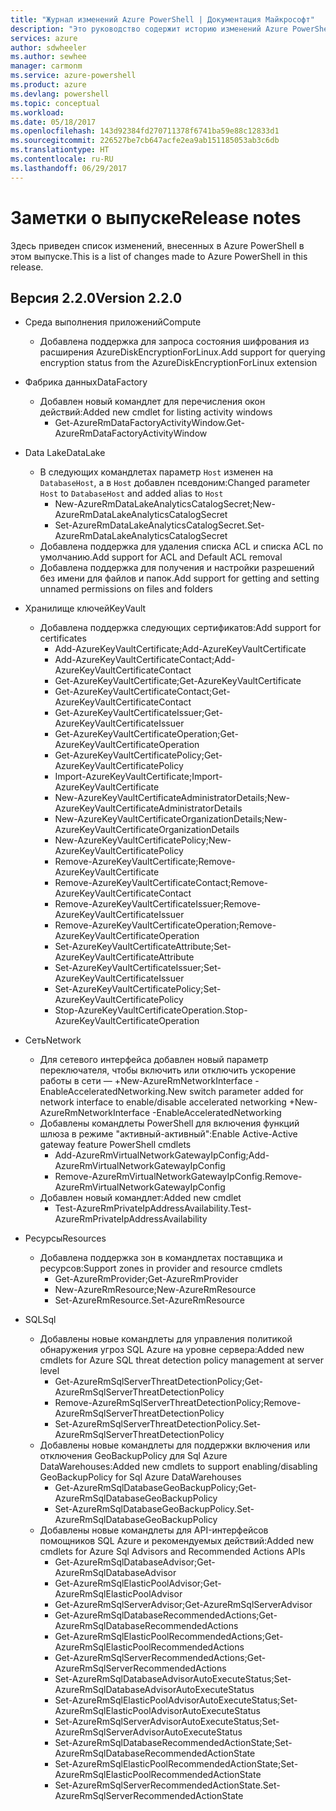 ```yaml
---
title: "Журнал изменений Azure PowerShell | Документация Майкрософт"
description: "Это руководство содержит историю изменений Azure PowerShell, внесенных в новом выпуске."
services: azure
author: sdwheeler
ms.author: sewhee
manager: carmonm
ms.service: azure-powershell
ms.product: azure
ms.devlang: powershell
ms.topic: conceptual
ms.workload: 
ms.date: 05/18/2017
ms.openlocfilehash: 143d92384fd270711378f6741ba59e88c12833d1
ms.sourcegitcommit: 226527be7cb647acfe2ea9ab151185053ab3c6db
ms.translationtype: HT
ms.contentlocale: ru-RU
ms.lasthandoff: 06/29/2017
---
```

# <a name="release-notes"></a><span data-ttu-id="94ce6-103">Заметки о выпуске</span><span class="sxs-lookup"><span data-stu-id="94ce6-103">Release notes</span></span>

<span data-ttu-id="94ce6-104">Здесь приведен список изменений, внесенных в Azure PowerShell в этом выпуске.</span><span class="sxs-lookup"><span data-stu-id="94ce6-104">This is a list of changes made to Azure PowerShell in this release.</span></span>

## <a name="version-220"></a><span data-ttu-id="94ce6-105">Версия 2.2.0</span><span class="sxs-lookup"><span data-stu-id="94ce6-105">Version 2.2.0</span></span>
* <span data-ttu-id="94ce6-106">Среда выполнения приложений</span><span class="sxs-lookup"><span data-stu-id="94ce6-106">Compute</span></span>
  - <span data-ttu-id="94ce6-107">Добавлена поддержка для запроса состояния шифрования из расширения AzureDiskEncryptionForLinux.</span><span class="sxs-lookup"><span data-stu-id="94ce6-107">Add support for querying encryption status from the AzureDiskEncryptionForLinux extension</span></span>
* <span data-ttu-id="94ce6-108">Фабрика данных</span><span class="sxs-lookup"><span data-stu-id="94ce6-108">DataFactory</span></span>
  - <span data-ttu-id="94ce6-109">Добавлен новый командлет для перечисления окон действий:</span><span class="sxs-lookup"><span data-stu-id="94ce6-109">Added new cmdlet for listing activity windows</span></span>
    + <span data-ttu-id="94ce6-110">Get-AzureRmDataFactoryActivityWindow.</span><span class="sxs-lookup"><span data-stu-id="94ce6-110">Get-AzureRmDataFactoryActivityWindow</span></span>
* <span data-ttu-id="94ce6-111">Data Lake</span><span class="sxs-lookup"><span data-stu-id="94ce6-111">DataLake</span></span>
  - <span data-ttu-id="94ce6-112">В следующих командлетах параметр `Host` изменен на `DatabaseHost`, а в `Host` добавлен псевдоним:</span><span class="sxs-lookup"><span data-stu-id="94ce6-112">Changed parameter `Host` to `DatabaseHost` and added alias to `Host`</span></span>
    + <span data-ttu-id="94ce6-113">New-AzureRmDataLakeAnalyticsCatalogSecret;</span><span class="sxs-lookup"><span data-stu-id="94ce6-113">New-AzureRmDataLakeAnalyticsCatalogSecret</span></span>
    + <span data-ttu-id="94ce6-114">Set-AzureRmDataLakeAnalyticsCatalogSecret.</span><span class="sxs-lookup"><span data-stu-id="94ce6-114">Set-AzureRmDataLakeAnalyticsCatalogSecret</span></span>
  - <span data-ttu-id="94ce6-115">Добавлена поддержка для удаления списка ACL и списка ACL по умолчанию.</span><span class="sxs-lookup"><span data-stu-id="94ce6-115">Add support for ACL and Default ACL removal</span></span>
  - <span data-ttu-id="94ce6-116">Добавлена поддержка для получения и настройки разрешений без имени для файлов и папок.</span><span class="sxs-lookup"><span data-stu-id="94ce6-116">Add support for getting and setting unnamed permissions on files and folders</span></span>
* <span data-ttu-id="94ce6-117">Хранилище ключей</span><span class="sxs-lookup"><span data-stu-id="94ce6-117">KeyVault</span></span>
  - <span data-ttu-id="94ce6-118">Добавлена поддержка следующих сертификатов:</span><span class="sxs-lookup"><span data-stu-id="94ce6-118">Add support for certificates</span></span>
    + <span data-ttu-id="94ce6-119">Add-AzureKeyVaultCertificate;</span><span class="sxs-lookup"><span data-stu-id="94ce6-119">Add-AzureKeyVaultCertificate</span></span>
    + <span data-ttu-id="94ce6-120">Add-AzureKeyVaultCertificateContact;</span><span class="sxs-lookup"><span data-stu-id="94ce6-120">Add-AzureKeyVaultCertificateContact</span></span>
    + <span data-ttu-id="94ce6-121">Get-AzureKeyVaultCertificate;</span><span class="sxs-lookup"><span data-stu-id="94ce6-121">Get-AzureKeyVaultCertificate</span></span>
    + <span data-ttu-id="94ce6-122">Get-AzureKeyVaultCertificateContact;</span><span class="sxs-lookup"><span data-stu-id="94ce6-122">Get-AzureKeyVaultCertificateContact</span></span>
    + <span data-ttu-id="94ce6-123">Get-AzureKeyVaultCertificateIssuer;</span><span class="sxs-lookup"><span data-stu-id="94ce6-123">Get-AzureKeyVaultCertificateIssuer</span></span>
    + <span data-ttu-id="94ce6-124">Get-AzureKeyVaultCertificateOperation;</span><span class="sxs-lookup"><span data-stu-id="94ce6-124">Get-AzureKeyVaultCertificateOperation</span></span>
    + <span data-ttu-id="94ce6-125">Get-AzureKeyVaultCertificatePolicy;</span><span class="sxs-lookup"><span data-stu-id="94ce6-125">Get-AzureKeyVaultCertificatePolicy</span></span>
    + <span data-ttu-id="94ce6-126">Import-AzureKeyVaultCertificate;</span><span class="sxs-lookup"><span data-stu-id="94ce6-126">Import-AzureKeyVaultCertificate</span></span>
    + <span data-ttu-id="94ce6-127">New-AzureKeyVaultCertificateAdministratorDetails;</span><span class="sxs-lookup"><span data-stu-id="94ce6-127">New-AzureKeyVaultCertificateAdministratorDetails</span></span>
    + <span data-ttu-id="94ce6-128">New-AzureKeyVaultCertificateOrganizationDetails;</span><span class="sxs-lookup"><span data-stu-id="94ce6-128">New-AzureKeyVaultCertificateOrganizationDetails</span></span>
    + <span data-ttu-id="94ce6-129">New-AzureKeyVaultCertificatePolicy;</span><span class="sxs-lookup"><span data-stu-id="94ce6-129">New-AzureKeyVaultCertificatePolicy</span></span>
    + <span data-ttu-id="94ce6-130">Remove-AzureKeyVaultCertificate;</span><span class="sxs-lookup"><span data-stu-id="94ce6-130">Remove-AzureKeyVaultCertificate</span></span>
    + <span data-ttu-id="94ce6-131">Remove-AzureKeyVaultCertificateContact;</span><span class="sxs-lookup"><span data-stu-id="94ce6-131">Remove-AzureKeyVaultCertificateContact</span></span>
    + <span data-ttu-id="94ce6-132">Remove-AzureKeyVaultCertificateIssuer;</span><span class="sxs-lookup"><span data-stu-id="94ce6-132">Remove-AzureKeyVaultCertificateIssuer</span></span>
    + <span data-ttu-id="94ce6-133">Remove-AzureKeyVaultCertificateOperation;</span><span class="sxs-lookup"><span data-stu-id="94ce6-133">Remove-AzureKeyVaultCertificateOperation</span></span>
    + <span data-ttu-id="94ce6-134">Set-AzureKeyVaultCertificateAttribute;</span><span class="sxs-lookup"><span data-stu-id="94ce6-134">Set-AzureKeyVaultCertificateAttribute</span></span>
    + <span data-ttu-id="94ce6-135">Set-AzureKeyVaultCertificateIssuer;</span><span class="sxs-lookup"><span data-stu-id="94ce6-135">Set-AzureKeyVaultCertificateIssuer</span></span>
    + <span data-ttu-id="94ce6-136">Set-AzureKeyVaultCertificatePolicy;</span><span class="sxs-lookup"><span data-stu-id="94ce6-136">Set-AzureKeyVaultCertificatePolicy</span></span>
    + <span data-ttu-id="94ce6-137">Stop-AzureKeyVaultCertificateOperation.</span><span class="sxs-lookup"><span data-stu-id="94ce6-137">Stop-AzureKeyVaultCertificateOperation</span></span>
* <span data-ttu-id="94ce6-138">Сеть</span><span class="sxs-lookup"><span data-stu-id="94ce6-138">Network</span></span>

  - <span data-ttu-id="94ce6-139">Для сетевого интерфейса добавлен новый параметр переключателя, чтобы включить или отключить ускорение работы в сети — +New-AzureRmNetworkInterface -EnableAcceleratedNetworking.</span><span class="sxs-lookup"><span data-stu-id="94ce6-139">New switch parameter added for network interface to enable/disable accelerated networking +New-AzureRmNetworkInterface -EnableAcceleratedNetworking</span></span>
  - <span data-ttu-id="94ce6-140">Добавлены командлеты PowerShell для включения функций шлюза в режиме "активный-активный":</span><span class="sxs-lookup"><span data-stu-id="94ce6-140">Enable Active-Active gateway feature PowerShell cmdlets</span></span>
    + <span data-ttu-id="94ce6-141">Add-AzureRmVirtualNetworkGatewayIpConfig;</span><span class="sxs-lookup"><span data-stu-id="94ce6-141">Add-AzureRmVirtualNetworkGatewayIpConfig</span></span>
    + <span data-ttu-id="94ce6-142">Remove-AzureRmVirtualNetworkGatewayIpConfig.</span><span class="sxs-lookup"><span data-stu-id="94ce6-142">Remove-AzureRmVirtualNetworkGatewayIpConfig</span></span>
  - <span data-ttu-id="94ce6-143">Добавлен новый командлет:</span><span class="sxs-lookup"><span data-stu-id="94ce6-143">Added new cmdlet</span></span>
    + <span data-ttu-id="94ce6-144">Test-AzureRmPrivateIpAddressAvailability.</span><span class="sxs-lookup"><span data-stu-id="94ce6-144">Test-AzureRmPrivateIpAddressAvailability</span></span>
* <span data-ttu-id="94ce6-145">Ресурсы</span><span class="sxs-lookup"><span data-stu-id="94ce6-145">Resources</span></span>
  - <span data-ttu-id="94ce6-146">Добавлена поддержка зон в командлетах поставщика и ресурсов:</span><span class="sxs-lookup"><span data-stu-id="94ce6-146">Support zones in provider and resource cmdlets</span></span>
    + <span data-ttu-id="94ce6-147">Get-AzureRmProvider;</span><span class="sxs-lookup"><span data-stu-id="94ce6-147">Get-AzureRmProvider</span></span>
    + <span data-ttu-id="94ce6-148">New-AzureRmResource;</span><span class="sxs-lookup"><span data-stu-id="94ce6-148">New-AzureRmResource</span></span>
    + <span data-ttu-id="94ce6-149">Set-AzureRmResource.</span><span class="sxs-lookup"><span data-stu-id="94ce6-149">Set-AzureRmResource</span></span>
* <span data-ttu-id="94ce6-150">SQL</span><span class="sxs-lookup"><span data-stu-id="94ce6-150">Sql</span></span>
  - <span data-ttu-id="94ce6-151">Добавлены новые командлеты для управления политикой обнаружения угроз SQL Azure на уровне сервера:</span><span class="sxs-lookup"><span data-stu-id="94ce6-151">Added new cmdlets for Azure SQL threat detection policy management at server level</span></span>
    + <span data-ttu-id="94ce6-152">Get-AzureRmSqlServerThreatDetectionPolicy;</span><span class="sxs-lookup"><span data-stu-id="94ce6-152">Get-AzureRmSqlServerThreatDetectionPolicy</span></span>
    + <span data-ttu-id="94ce6-153">Remove-AzureRmSqlServerThreatDetectionPolicy;</span><span class="sxs-lookup"><span data-stu-id="94ce6-153">Remove-AzureRmSqlServerThreatDetectionPolicy</span></span>
    + <span data-ttu-id="94ce6-154">Set-AzureRmSqlServerThreatDetectionPolicy.</span><span class="sxs-lookup"><span data-stu-id="94ce6-154">Set-AzureRmSqlServerThreatDetectionPolicy</span></span>
  - <span data-ttu-id="94ce6-155">Добавлены новые командлеты для поддержки включения или отключения GeoBackupPolicy для Sql Azure DataWarehouses:</span><span class="sxs-lookup"><span data-stu-id="94ce6-155">Added new cmdlets to support enabling/disabling GeoBackupPolicy for Sql Azure DataWarehouses</span></span>
    + <span data-ttu-id="94ce6-156">Get-AzureRmSqlDatabaseGeoBackupPolicy;</span><span class="sxs-lookup"><span data-stu-id="94ce6-156">Get-AzureRmSqlDatabaseGeoBackupPolicy</span></span>
    + <span data-ttu-id="94ce6-157">Set-AzureRmSqlDatabaseGeoBackupPolicy.</span><span class="sxs-lookup"><span data-stu-id="94ce6-157">Set-AzureRmSqlDatabaseGeoBackupPolicy</span></span>
  - <span data-ttu-id="94ce6-158">Добавлены новые командлеты для API-интерфейсов помощников SQL Azure и рекомендуемых действий:</span><span class="sxs-lookup"><span data-stu-id="94ce6-158">Added new cmdlets for Azure Sql Advisors and Recommended Actions APIs</span></span>
    + <span data-ttu-id="94ce6-159">Get-AzureRmSqlDatabaseAdvisor;</span><span class="sxs-lookup"><span data-stu-id="94ce6-159">Get-AzureRmSqlDatabaseAdvisor</span></span>
    + <span data-ttu-id="94ce6-160">Get-AzureRmSqlElasticPoolAdvisor;</span><span class="sxs-lookup"><span data-stu-id="94ce6-160">Get-AzureRmSqlElasticPoolAdvisor</span></span>
    + <span data-ttu-id="94ce6-161">Get-AzureRmSqlServerAdvisor;</span><span class="sxs-lookup"><span data-stu-id="94ce6-161">Get-AzureRmSqlServerAdvisor</span></span>
    + <span data-ttu-id="94ce6-162">Get-AzureRmSqlDatabaseRecommendedActions;</span><span class="sxs-lookup"><span data-stu-id="94ce6-162">Get-AzureRmSqlDatabaseRecommendedActions</span></span>
    + <span data-ttu-id="94ce6-163">Get-AzureRmSqlElasticPoolRecommendedActions;</span><span class="sxs-lookup"><span data-stu-id="94ce6-163">Get-AzureRmSqlElasticPoolRecommendedActions</span></span>
    + <span data-ttu-id="94ce6-164">Get-AzureRmSqlServerRecommendedActions;</span><span class="sxs-lookup"><span data-stu-id="94ce6-164">Get-AzureRmSqlServerRecommendedActions</span></span>
    + <span data-ttu-id="94ce6-165">Set-AzureRmSqlDatabaseAdvisorAutoExecuteStatus;</span><span class="sxs-lookup"><span data-stu-id="94ce6-165">Set-AzureRmSqlDatabaseAdvisorAutoExecuteStatus</span></span>
    + <span data-ttu-id="94ce6-166">Set-AzureRmSqlElasticPoolAdvisorAutoExecuteStatus;</span><span class="sxs-lookup"><span data-stu-id="94ce6-166">Set-AzureRmSqlElasticPoolAdvisorAutoExecuteStatus</span></span>
    + <span data-ttu-id="94ce6-167">Set-AzureRmSqlServerAdvisorAutoExecuteStatus;</span><span class="sxs-lookup"><span data-stu-id="94ce6-167">Set-AzureRmSqlServerAdvisorAutoExecuteStatus</span></span>
    + <span data-ttu-id="94ce6-168">Set-AzureRmSqlDatabaseRecommendedActionState;</span><span class="sxs-lookup"><span data-stu-id="94ce6-168">Set-AzureRmSqlDatabaseRecommendedActionState</span></span>
    + <span data-ttu-id="94ce6-169">Set-AzureRmSqlElasticPoolRecommendedActionState;</span><span class="sxs-lookup"><span data-stu-id="94ce6-169">Set-AzureRmSqlElasticPoolRecommendedActionState</span></span>
    + <span data-ttu-id="94ce6-170">Set-AzureRmSqlServerRecommendedActionState.</span><span class="sxs-lookup"><span data-stu-id="94ce6-170">Set-AzureRmSqlServerRecommendedActionState</span></span>
